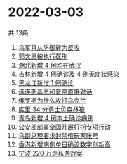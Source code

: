 # 2022-03-03
  共 13条

  <!-- BEGIN -->
  <!-- 最后更新时间:Thu Mar 03 2022 21:10:46 GMT+0000 (Coordinated Universal Time) -->
  1. [乌军将从防御转为反攻](https://www.zhihu.com/search?q=俄罗斯乌克兰)
1. [郭文思被执行死刑](https://www.zhihu.com/search?q=郭文思)
1. [湖北新增 4 例均在武汉](https://www.zhihu.com/search?q=湖北疫情)
1. [吉林新增 4 例确诊及 4 例无症状感染](https://www.zhihu.com/search?q=吉林疫情)
1. [黑龙江新增 1 例确诊](https://www.zhihu.com/search?q=黑龙江疫情)
1. [泽连斯基愿和普京直接对话](https://www.zhihu.com/search?q=泽连斯基愿和普京直接对话)
1. [俄罗斯为什么攻打乌克兰](https://www.zhihu.com/search?q=俄罗斯为什么打乌克兰)
1. [库里 34 分勇士负森林狼](https://www.zhihu.com/search?q=勇士)
1. [青岛新增 4 例本土确诊病例](https://www.zhihu.com/search?q=山东疫情)
1. [公安部部署全国开展打拐专项行动](https://www.zhihu.com/search?q=打击拐卖妇女儿童)
1. [乌副总理要求封禁俄玩家账号](https://www.zhihu.com/search?q=游戏账号)
1. [香港新增病例单日确诊数字创新高](https://www.zhihu.com/search?q=香港疫情)
1. [宁波 220 万走私游戏案](https://www.zhihu.com/search?q=走私游戏)
  <!-- END -->
  